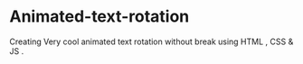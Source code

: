 # Animated-text-rotation
Creating Very cool animated text rotation without break using HTML , CSS &amp; JS .
